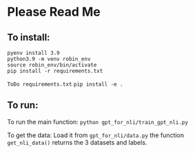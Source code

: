# Please Read Me

## To install:

```
pyenv install 3.9
python3.9 -m venv robin_env
source robin_env/bin/activate
pip install -r requirements.txt
```

`ToDo requirements.txt`
`pip install -e .`

## To run:
To run the main function:
`python gpt_for_nli/train_gpt_nli.py`

To get the data:
Load it from `gpt_for_nli/data.py` the function `get_nli_data()` returns the 3 datasets and labels.

